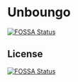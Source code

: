# Unboungo
[![FOSSA Status](https://app.fossa.io/api/projects/git%2Bgithub.com%2Fzhangdoa%2FUnboungo.svg?type=shield)](https://app.fossa.io/projects/git%2Bgithub.com%2Fzhangdoa%2FUnboungo?ref=badge_shield)



## License
[![FOSSA Status](https://app.fossa.io/api/projects/git%2Bgithub.com%2Fzhangdoa%2FUnboungo.svg?type=large)](https://app.fossa.io/projects/git%2Bgithub.com%2Fzhangdoa%2FUnboungo?ref=badge_large)